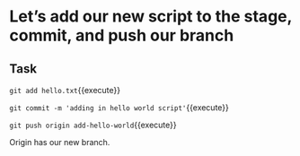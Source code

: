 # Let’s add our new script to the stage, commit, and push our branch

## Task

`git add hello.txt`{{execute}}  

`git commit -m 'adding in hello world script'`{{execute}}  

`git push origin add-hello-world`{{execute}}  

Origin has our new branch.
